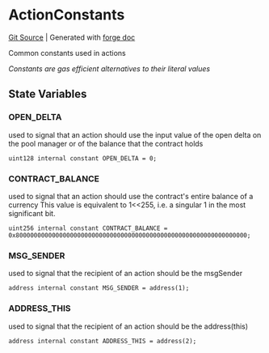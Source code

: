 # ActionConstants
[Git Source](https://github.com/Uniswap/v4-periphery/blob/47e3c30ae8a0d7c086bf3e41bd0e7e3a854e280b/src/libraries/ActionConstants.sol)
| Generated with [forge doc](https://book.getfoundry.sh/reference/forge/forge-doc)

Common constants used in actions

*Constants are gas efficient alternatives to their literal values*


## State Variables
### OPEN_DELTA
used to signal that an action should use the input value of the open delta on the pool manager
or of the balance that the contract holds


```solidity
uint128 internal constant OPEN_DELTA = 0;
```


### CONTRACT_BALANCE
used to signal that an action should use the contract's entire balance of a currency
This value is equivalent to 1<<255, i.e. a singular 1 in the most significant bit.


```solidity
uint256 internal constant CONTRACT_BALANCE = 0x8000000000000000000000000000000000000000000000000000000000000000;
```


### MSG_SENDER
used to signal that the recipient of an action should be the msgSender


```solidity
address internal constant MSG_SENDER = address(1);
```


### ADDRESS_THIS
used to signal that the recipient of an action should be the address(this)


```solidity
address internal constant ADDRESS_THIS = address(2);
```


